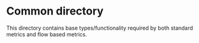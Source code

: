 # Common directory

This directory contains base types/functionality required by both standard metrics
and flow based metrics.